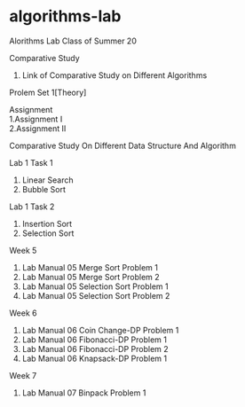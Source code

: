 # algorithms-lab
Alorithms Lab Class of Summer 20


Comparative Study
1. Link of Comparative Study on Different Algorithms

Prolem Set 1[Theory]

Assignment      
1.Assignment I  
2.Assignment II

Comparative Study On Different Data Structure And Algorithm

Lab 1 Task 1
1. Linear Search 
2. Bubble Sort

Lab 1 Task 2
1. Insertion Sort
2. Selection Sort

Week 5
1. Lab Manual 05 Merge Sort Problem 1
2. Lab Manual 05 Merge Sort Problem 2
3. Lab Manual 05 Selection Sort Problem 1
4. Lab Manual 05 Selection Sort Problem 2

Week 6
1. Lab Manual 06 Coin Change-DP Problem 1
2. Lab Manual 06 Fibonacci-DP Problem 1
3. Lab Manual 06 Fibonacci-DP Problem 2
4. Lab Manual 06 Knapsack-DP Problem 1

Week 7

1. Lab Manual 07 Binpack Problem 1
